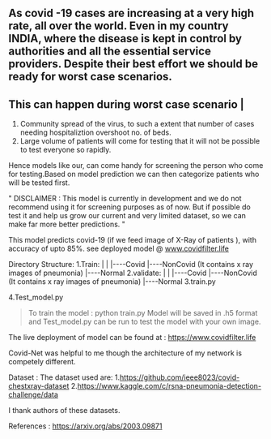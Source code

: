 As covid -19 cases are increasing at a very high rate, all over the world.
Even in my country INDIA, where the disease is kept in control by authorities and all the essential service providers.
Despite their best effort we should be ready for worst case scenarios.
--------------------------------------------
This can happen during worst case scenario |
--------------------------------------------
1. Community spread of the virus, to such a extent that number of cases needing hospitaliztion overshoot no. of beds.
2. Large volume of patients will come for testing that it will not be possible to test everyone so rapidly.


Hence models like our, can come handy for screening the person who come for testing.Based on model prediction we can then categorize patients
who will be tested first.

" DISCLAIMER : This model is currently in development and we do not recommend using it for screening purposes as of now.
But if possible do test it and help us grow our current and very limited dataset, so we can make far more better predictions. "


This model predicts covid-19 (if we feed image of X-Ray of patients ), with accuracy of upto 85%.
see deployed model @ www.covidfilter.life

Directory Structure:
1.Train:    |
            |
            |----Covid
            |----NonCovid   (It contains x ray images of pneumonia)
            |----Normal
2.validate: |
            |
            |----Covid
            |----NonCovid   (It contains x ray images of pneumonia)
            |----Normal
3.train.py

4.Test_model.py

>  To train the model : python train.py
>  Model will be saved in .h5 format and Test_model.py can be run to test the model with your own image.

The live deployment of model can be found at : https://www.covidfilter.life

Covid-Net was helpful to me though the architecture of my network is competely different.

Dataset :
The dataset used are:
1.https://github.com/ieee8023/covid-chestxray-dataset
2.https://www.kaggle.com/c/rsna-pneumonia-detection-challenge/data

I thank authors of these datasets.

References :
https://arxiv.org/abs/2003.09871 


